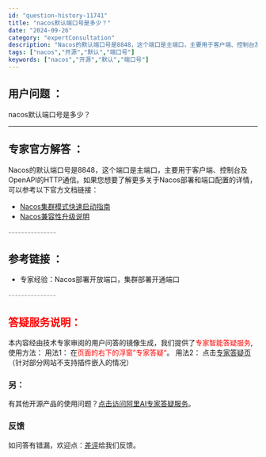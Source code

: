 ```yaml
---
id: "question-history-11741"
title: "nacos默认端口号是多少？"
date: "2024-09-26"
category: "expertConsultation"
description: "Nacos的默认端口号是8848，这个端口是主端口，主要用于客户端、控制台及OpenAPI的HTTP通信。如果您想要了解更多关于Nacos部署和端口配置的详情，可以参考以下官方文档链接：- [Nacos集群模式快速启动指南](https://nacos.io/docs/latest/guide/ad"
tags: ["nacos","开源","默认","端口号"]
keywords: ["nacos","开源","默认","端口号"]
---
```


## 用户问题 ： 
 nacos默认端口号是多少？  

---------------
## 专家官方解答 ：

Nacos的默认端口号是8848，这个端口是主端口，主要用于客户端、控制台及OpenAPI的HTTP通信。如果您想要了解更多关于Nacos部署和端口配置的详情，可以参考以下官方文档链接：

- [Nacos集群模式快速启动指南](https://nacos.io/docs/latest/guide/admin/cluster-mode-quick-start/)
- [Nacos兼容性升级说明](https://nacos.io/docs/latest/upgrading/200-compatibility/)


<font color="#949494">---------------</font> 


## 参考链接 ：

* 专家经验：Nacos部署开放端口，集群部署开通端口 


 <font color="#949494">---------------</font> 
 


## <font color="#FF0000">答疑服务说明：</font> 

本内容经由技术专家审阅的用户问答的镜像生成，我们提供了<font color="#FF0000">专家智能答疑服务</font>,使用方法：
用法1： 在<font color="#FF0000">页面的右下的浮窗”专家答疑“</font>。
用法2： 点击[专家答疑页](https://answer.opensource.alibaba.com/docs/intro)（针对部分网站不支持插件嵌入的情况）
### 另：


有其他开源产品的使用问题？[点击访问阿里AI专家答疑服务](https://answer.opensource.alibaba.com/docs/intro)。
### 反馈
如问答有错漏，欢迎点：[差评](https://ai.nacos.io/user/feedbackByEnhancerGradePOJOID?enhancerGradePOJOId=15219)给我们反馈。
